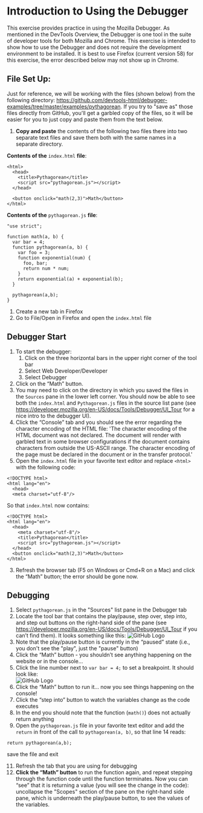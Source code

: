 # Introduction to Using the Debugger
This exercise provides practice in using the Mozilla Debugger. As mentioned in the DevTools Overview, the Debugger is one tool in the suite of developer tools for both Mozilla and Chrome. This exercise is intended to show how to use the Debugger and does not require the development environment to be installed.  It is best to use Firefox (current version 58) for this exercise, the error described below may not show up in Chrome. 
## File Set Up:  
Just for reference, we will be working with the files (shown below) from the following directory: https://github.com/devtools-html/debugger-examples/tree/master/examples/pythagorean. If you try to "save as" those files directly from GitHub, you'll get a garbled copy of the files, so it will be easier for you to just copy and paste them from the text below.

1. **Copy and paste** the contents of the following two files there into two separate text files and save them both with the same names in a separate directory. 

**Contents of the** `index.html` **file**:
```
<html>
  <head>
    <title>Pythagorean</title>
    <script src="pythagorean.js"></script>
  </head>

  <button onclick="math(2,3)">Math</button>
</html>
```

**Contents of the** `pythagorean.js` **file**:
```
"use strict";

function math(a, b) {
  var bar = 4;
  function pythagorean(a, b) {
    var foo = 3;
    function exponential(num) {
      foo, bar;
      return num * num;
    }
    return exponential(a) + exponential(b);
  }

  pythagorean(a,b);
}
```

1. Create a new tab in Firefox
1. Go to File/Open in Firefox and open the `index.html` file 
## Debugger Start
1. To start the debugger:
   1. Click on the three horizontal bars in the upper right corner of the tool bar
   1. Select Web Developer/Developer
   1. Select Debugger
 1. Click on the “Math” button.
 1. You may need to click on the directory in which you saved the files in the `Sources` pane in the lower left corner.  You should now be able to see both the `index.html` and `Pythagorean.js` files in the source list pane (see https://developer.mozilla.org/en-US/docs/Tools/Debugger/UI_Tour for a nice intro to the debugger UI). 
   1. Click the “Console” tab  and you should see the error regarding the character encoding of the HTML file: 'The character encoding of the HTML document was not declared. The document will render with garbled text in some browser configurations if the document contains characters from outside the US-ASCII range. The character encoding of the page must be declared in the document or in the transfer protocol.'
   1. Open the `index.html` file in your favorite text editor and replace `<html>` with the following code:
````
<!DOCTYPE html>
<html lang="en">
  <head>
  <meta charset="utf-8"/>
````
So that `index.html` now contains:
````
<!DOCTYPE html>
<html lang="en">
  <head>
    <meta charset="utf-8"/>
    <title>Pythagorean</title>
    <script src="pythagorean.js"></script>
  </head>
  <button onclick="math(2,3)">Math</button>
</html>
````
   3. Refresh the browser tab (F5 on Windows or Cmd+R on a Mac) and click the “Math” button; the error should be gone now.
## Debugging
   1. Select `pythagorean.js` in the "Sources" list pane in the Debugger tab
   1. Locate the tool bar that contains the play/pause, step over, step into, and step out buttons on the right-hand side of the pane (see https://developer.mozilla.org/en-US/docs/Tools/Debugger/UI_Tour if you can’t find them). It looks something like this:
   ![GitHub Logo](/images/debuggerToolBar.png)                                        
   1. Note that the play/pause button is currently in the “paused” state (i.e., you don't see the "play", just the "pause" button)
   1. Click the “Math” button - you shouldn’t see anything happening on the website or in the console...
   1. Click the line number next to `var bar = 4;` to set a breakpoint. It should look like:   
   ![GitHub Logo](/images/debuggerCodeSnippet.png)  
   1. Click the “Math” button to run it... now you see things happening on the console!
   1. Click the “step into” button to watch the variables change as the code executes
   1. In the end you should note that the function (`math()`) does not actually return anything
   1. Open the `pythagorean.js` file in your favorite text editor and add the `return` in front of the call to `pythagorean(a, b)`, so that line 14 reads:
   
   ````
   return pythagorean(a,b);
   ````
   save the file and exit
   
   11. Refresh the tab that you are using for debugging
   12. **Click the “Math” button** to run the function again, and repeat stepping through the function code until the function terminates. Now you can “see” that it is returning a value (you will see the change in the code): uncollapse the "Scopes" section of the pane on the right-hand side pane, which is underneath the play/pause button, to see the values of the variables.
